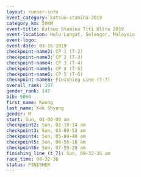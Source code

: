 ```yaml
---
layout: runner-info 
event_category: katsuo-stamina-2019 
category_km: 50KM 
event-title: Katsuo Stamina Titi Ultra 2019 
event-location: Hulu Langat, Selangor, Malaysia 
event-logo: 
event-date: 03-15-2019 
checkpoint-name2: CP 1 (T-2) 
checkpoint-name3: CP 2 (T-3) 
checkpoint-name4: CP 3 (T-4) 
checkpoint-name5: CP 4 (T-5) 
checkpoint-name6: CP 5 (T-6) 
checkpoint-name8: Finishing Line (T-7) 
overall_rank: 197
gender_rank: 147
bib: 5060
first_name: Kwong
last_name: Kok Shyong
gender: M
start: Sun, 01-00-00 am
checkpoint2: Sun, 02-10-14 am
checkpoint3: Sun, 03-09-53 am
checkpoint4: Sun, 05-04-48 am
checkpoint5: Sun, 06-56-18 am
checkpoint6: Sun, 07-59-28 am
finishing_line_(t_7): Sun, 09-32-36 am
race_time: 08-32-36
status: FINISHER
---
```

